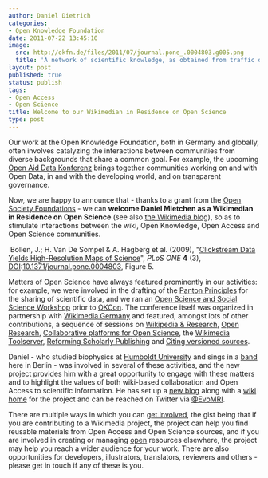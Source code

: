 ```yaml
---
author: Daniel Dietrich
categories:
- Open Knowledge Foundation
date: 2011-07-22 13:45:10
image:
  src: http://okfn.de/files/2011/07/journal.pone_.0004803.g005.png
  title: 'A network of scientific knowledge, as obtained from traffic data to scientific journals '
layout: post
published: true
status: publish
tags:
- Open Access
- Open Science
title: Welcome to our Wikimedian in Residence on Open Science
type: post
---
```


Our work at the Open Knowledge Foundation, both in Germany and globally, often involves catalyzing the interactions between communities from diverse backgrounds that share a common goal. For example, the upcoming [Open Aid Data Konferenz](http://okfn.de/2011/07/open-aid-data-konferenz/) brings together communities working on and with Open Data, in and with the developing world, and on transparent governance.

Now, we are happy to announce that - thanks to a grant from the [Open Society Foundations](http://www.soros.org/openaccess) - we can **welcome Daniel Mietchen as a Wikimedian in Residence on Open Science** (see also [the Wikimedia blog](http://blog.wikimedia.org/2011/07/20/joining-forces-with-open-science/)), so as to stimulate interactions between the wiki, Open Knowledge, Open Access and Open Science communities.



 Bollen, J.; H. Van De Sompel & A. Hagberg et al. (2009), "[Clickstream Data Yields High-Resolution Maps of Science](http://www.plosone.org/article/info:doi/10.1371/journal.pone.0004803)", _PLoS ONE_ **4** (3), [DOI](http://en.citizendium.org/wiki/Digital_object_identifier):[10.1371/journal.pone.0004803](http://dx.doi.org/10.1371/journal.pone.0004803), Figure 5.

Matters of Open Science have always featured prominently in our activities: for example, we were involved in the drafting of the [Panton Principles](http://pantonprinciples.org/) for the sharing of scientific data, and we ran an [Open Science and Social Science Workshop](http://science.okfn.org/2011/07/01/pre-okcon-open-science-and-social-science-workshop/) prior to [OKCon](http://okcon.org/2011/). The conference itself was organized in partnership with [Wikimedia Germany](http://wikimedia.de/) and featured, amongst lots of other contributions, a sequence of sessions on [Wikipedia & Research](http://okcon.org/2011/programme/wikipedia-research-the-innovative-character-of-wikipedia-research-and-the-new-challenges-and-opportunities-associated-with-it), [Open Research](http://okcon.org/2011/programme/collaborative-platforms-for-streamlining-workflows-in-open-science), [Collaborative platforms for Open Science](http://okcon.org/2011/programme/collaborative-platforms-for-streamlining-workflows-in-open-science), the [Wikimedia Toolserver](http://okcon.org/2011/programme/wikimedia-toolserver), [Reforming Scholarly Publishing](http://okcon.org/2011/programme/scholarly-publishing-reform-what-needs-to-change) and [Citing versioned sources](http://okcon.org/2011/programme/citing-versioned-sources).

Daniel - who studied biophysics at [Humboldt University](http://www2.hu-berlin.de/biologie/bpi/) and sings in a [band](http://tschiltan.de/) here in Berlin - was involved in several of these activities, and the new project provides him with a great opportunity to engage with these matters and to highlight the values of both wiki-based collaboration and Open Access to scientific information. He has set up a [new blog](http://wir.okfn.org/2011/07/14/a-wiki-approach-to-open-access-and-open-science/) along with a [wiki home](http://meta.wikimedia.org/wiki/Wikimedian_in_Residence_on_Open_Science) for the project and can be reached on Twitter via [@EvoMRI](http://twitter.com/EvoMRI).

There are multiple ways in which you can [get involved](http://meta.wikimedia.org/wiki/User:Mietchen/Wikimedian_in_Residence_on_Open_Science#Get_involved), the gist being that if you are contributing to a Wikimedia project, the project can help you find reusable materials from Open Access and Open Science sources, and if you are involved in creating or managing [open](http://www.opendefinition.org/) resources elsewhere, the project may help you reach a wider audience for your work. There are also opportunities for developers, illustrators, translators, reviewers and others - please get in touch if any of these is you.